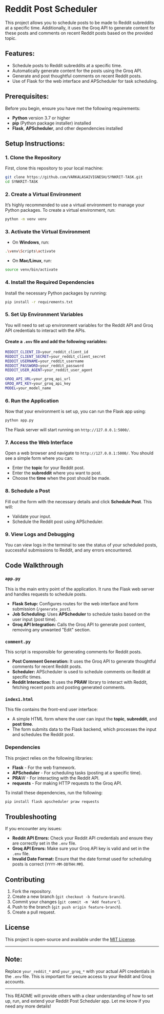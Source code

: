 
# Reddit Post Scheduler

This project allows you to schedule posts to be made to Reddit subreddits at a specific time. Additionally, it uses the Groq API to generate content for these posts and comments on recent Reddit posts based on the provided topic.

## Features:
- Schedule posts to Reddit subreddits at a specific time.
- Automatically generate content for the posts using the Groq API.
- Generate and post thoughtful comments on recent Reddit posts.
- Use of Flask for the web interface and APScheduler for task scheduling.

## Prerequisites:

Before you begin, ensure you have met the following requirements:

- **Python** version 3.7 or higher
- **pip** (Python package installer) installed
- **Flask**, **APScheduler**, and other dependencies installed

## Setup Instructions:

### 1. Clone the Repository
First, clone this repository to your local machine:
```bash
git clone https://github.com/VARKALASAIVIGNESH/SYNKRIT-TASK.git
cd SYNKRIT-TASK
```

### 2. Create a Virtual Environment
It’s highly recommended to use a virtual environment to manage your Python packages. To create a virtual environment, run:

```bash
python -m venv venv
```

### 3. Activate the Virtual Environment
- On **Windows**, run:
```bash
.\venv\Scripts\activate
```
- On **Mac/Linux**, run:
```bash
source venv/bin/activate
```

### 4. Install the Required Dependencies
Install the necessary Python packages by running:
```bash
pip install -r requirements.txt
```

### 5. Set Up Environment Variables
You will need to set up environment variables for the Reddit API and Groq API credentials to interact with the APIs.

#### Create a `.env` file and add the following variables:
```bash
REDDIT_CLIENT_ID=your_reddit_client_id
REDDIT_CLIENT_SECRET=your_reddit_client_secret
REDDIT_USERNAME=your_reddit_username
REDDIT_PASSWORD=your_reddit_password
REDDIT_USER_AGENT=your_reddit_user_agent

GROQ_API_URL=your_groq_api_url
GROQ_API_KEY=your_groq_api_key
MODEL=your_model_name
```

### 6. Run the Application
Now that your environment is set up, you can run the Flask app using:
```bash
python app.py
```

The Flask server will start running on `http://127.0.0.1:5000/`.

### 7. Access the Web Interface
Open a web browser and navigate to `http://127.0.0.1:5000/`. You should see a simple form where you can:
- Enter the **topic** for your Reddit post.
- Enter the **subreddit** where you want to post.
- Choose the **time** when the post should be made.

### 8. Schedule a Post
Fill out the form with the necessary details and click **Schedule Post**. This will:
- Validate your input.
- Schedule the Reddit post using APScheduler.

### 9. View Logs and Debugging
You can view logs in the terminal to see the status of your scheduled posts, successful submissions to Reddit, and any errors encountered.

## Code Walkthrough

### `app.py`
This is the main entry point of the application. It runs the Flask web server and handles requests to schedule posts.
- **Flask Setup:** Configures routes for the web interface and form submission (`/generate_post`).
- **Job Scheduling:** Uses **APScheduler** to schedule tasks based on the user input (post time).
- **Groq API Integration:** Calls the Groq API to generate post content, removing any unwanted "Edit" section.

### `comment.py`
This script is responsible for generating comments for Reddit posts.
- **Post Comment Generation:** It uses the Groq API to generate thoughtful comments for recent Reddit posts.
- **Scheduler:** APScheduler is used to schedule comments on Reddit at specific times.
- **Reddit Interaction:** It uses the **PRAW** library to interact with Reddit, fetching recent posts and posting generated comments.

### `index1.html`
This file contains the front-end user interface:
- A simple HTML form where the user can input the **topic**, **subreddit**, and **post time**.
- The form submits data to the Flask backend, which processes the input and schedules the Reddit post.

### Dependencies

This project relies on the following libraries:

- **Flask** - For the web framework.
- **APScheduler** - For scheduling tasks (posting at a specific time).
- **PRA**W - For interacting with the Reddit API.
- **requests** - For making HTTP requests to the Groq API.

To install these dependencies, run the following:
```bash
pip install flask apscheduler praw requests
```

## Troubleshooting

If you encounter any issues:

- **Reddit API Errors:** Check your Reddit API credentials and ensure they are correctly set in the `.env` file.
- **Groq API Errors:** Make sure your Groq API key is valid and set in the `.env` file.
- **Invalid Date Format:** Ensure that the date format used for scheduling posts is correct (`YYYY-MM-DDTHH:MM`).

## Contributing

1. Fork the repository.
2. Create a new branch (`git checkout -b feature-branch`).
3. Commit your changes (`git commit -m 'Add feature'`).
4. Push to the branch (`git push origin feature-branch`).
5. Create a pull request.

## License

This project is open-source and available under the [MIT License](LICENSE).

---

## Note:

Replace `your_reddit_*` and `your_groq_*` with your actual API credentials in the `.env` file. This is important for secure access to your Reddit and Groq accounts.

---

This README will provide others with a clear understanding of how to set up, run, and extend your Reddit Post Scheduler app. Let me know if you need any more details!
